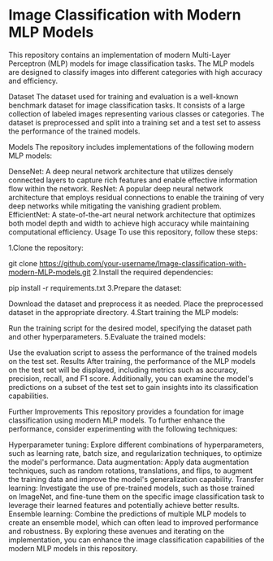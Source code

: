 # Image Classification with Modern MLP Models

This repository contains an implementation of modern Multi-Layer Perceptron (MLP) models for image classification tasks. The MLP models are designed to classify images into different categories with high accuracy and efficiency.

Dataset
The dataset used for training and evaluation is a well-known benchmark dataset for image classification tasks. It consists of a large collection of labeled images representing various classes or categories. The dataset is preprocessed and split into a training set and a test set to assess the performance of the trained models.

Models
The repository includes implementations of the following modern MLP models:

DenseNet: A deep neural network architecture that utilizes densely connected layers to capture rich features and enable effective information flow within the network.
ResNet: A popular deep neural network architecture that employs residual connections to enable the training of very deep networks while mitigating the vanishing gradient problem.
EfficientNet: A state-of-the-art neural network architecture that optimizes both model depth and width to achieve high accuracy while maintaining computational efficiency.
Usage
To use this repository, follow these steps:

1.Clone the repository:

git clone https://github.com/your-username/Image-classification-with-modern-MLP-models.git
2.Install the required dependencies:

pip install -r requirements.txt
3.Prepare the dataset:

Download the dataset and preprocess it as needed.
Place the preprocessed dataset in the appropriate directory.
4.Start training the MLP models:

Run the training script for the desired model, specifying the dataset path and other hyperparameters.
5.Evaluate the trained models:

Use the evaluation script to assess the performance of the trained models on the test set.
Results
After training, the performance of the MLP models on the test set will be displayed, including metrics such as accuracy, precision, recall, and F1 score. Additionally, you can examine the model's predictions on a subset of the test set to gain insights into its classification capabilities.

Further Improvements
This repository provides a foundation for image classification using modern MLP models. To further enhance the performance, consider experimenting with the following techniques:

Hyperparameter tuning: Explore different combinations of hyperparameters, such as learning rate, batch size, and regularization techniques, to optimize the model's performance.
Data augmentation: Apply data augmentation techniques, such as random rotations, translations, and flips, to augment the training data and improve the model's generalization capability.
Transfer learning: Investigate the use of pre-trained models, such as those trained on ImageNet, and fine-tune them on the specific image classification task to leverage their learned features and potentially achieve better results.
Ensemble learning: Combine the predictions of multiple MLP models to create an ensemble model, which can often lead to improved performance and robustness.
By exploring these avenues and iterating on the implementation, you can enhance the image classification capabilities of the modern MLP models in this repository.
